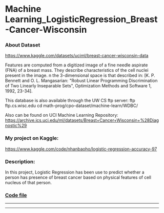 # Machine Learning_LogisticRegression_Breast-Cancer-Wisconsin

   ### About Dataset
   https://www.kaggle.com/datasets/uciml/breast-cancer-wisconsin-data
   
   Features are computed from a digitized image of a fine needle aspirate (FNA) of a breast mass. They describe characteristics of the cell nuclei present in the image.
   n the 3-dimensional space is that described in: [K. P. Bennett and O. L. Mangasarian: "Robust Linear Programming Discrimination of Two Linearly Inseparable Sets", Optimization Methods and Software 1, 1992, 23-34].

   This database is also available through the UW CS ftp server:
   ftp ftp.cs.wisc.edu
   cd math-prog/cpo-dataset/machine-learn/WDBC/

Also can be found on UCI Machine Learning Repository: https://archive.ics.uci.edu/ml/datasets/Breast+Cancer+Wisconsin+%28Diagnostic%29
   ### My project on Kaggle:
   https://www.kaggle.com/code/nhanbaoho/logistic-regression-accuracy-97
   
   ### Description:
   In this project, Logistic Regression has been use to predict whether a person has presence of breast cancer based on physical features of cell nucleus of that person.
   
   ### <a href="https://github.com/honhanbao/Machine-Learning/tree/master/ML_Logistic%20Regression/Breast%20Cancer%20Wisconsin">Code file</a>
   ___
   ___

